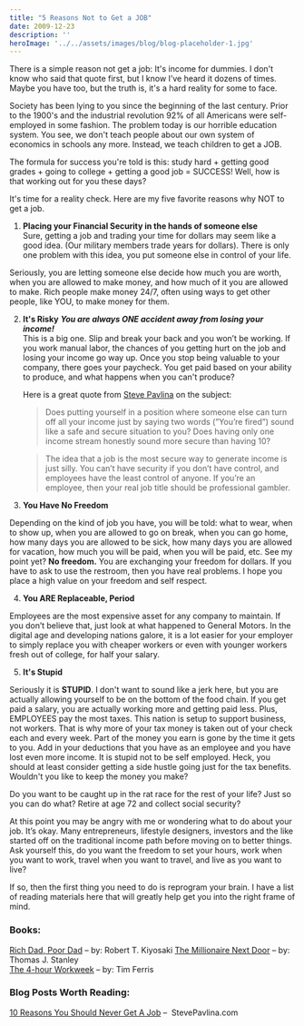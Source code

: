 ```yaml
---
title: "5 Reasons Not to Get a JOB"
date: 2009-12-23
description: ''
heroImage: '../../assets/images/blog/blog-placeholder-1.jpg'
---
```




There is a simple reason not get a job: It's income for dummies. I don't know who said that quote first, but I know I&#8217;ve heard it dozens of times. Maybe you have too, but the truth is, it's a hard reality for some to face.

Society has been lying to you since the beginning of the last century. Prior to the 1900's and the industrial revolution 92% of all Americans were self-employed in some fashion. The problem today is our horrible education system. You see, we don't teach people about our own system of economics in schools any more. Instead, we teach children to get a JOB.

The formula for success you're told is this: study hard + getting good grades + going to college + getting a good job = SUCCESS! Well, how is that working out for you these days?

It's time for a reality check. Here are my five favorite reasons why NOT to get a job.

1. **Placing your Financial Security in the hands of someone else**    
Sure, getting a job and trading your time for dollars may seem like a good idea. (Our military members trade years for dollars). There is only one problem with this idea, you put someone else in control of your life.
    
 Seriously, you are letting someone else decide how much you are worth, when you are allowed to make money, and how much of it you are allowed to make. Rich people make money 24/7, often using ways to get other people, like YOU, to make money for them.</li> 
  
2. **It's Risky** ***You are always ONE accident away from losing your income!***        
This is a big one. Slip and break your back and you won&#8217;t be working. If you work manual labor, the chances of you getting hurt on the job and losing your income go way up. Once you stop being valuable to your company, there goes your paycheck. You get paid based on your ability to produce, and what happens when you can't produce?
        
	Here is a great quote from [Steve Pavlina][1] on the subject:
        
	>Does putting yourself in a position where someone else can turn off all your income just by saying two words (”You’re fired”) sound like a safe and secure situation to you? Does having only one income stream honestly sound more secure than having 10?

	>The idea that a job is the most secure way to generate income is just silly. You can’t have security if you don’t have control, and employees have the least control of anyone. If you’re an employee, then your real job title should be professional gambler.
    
3. **You Have No Freedom**
        
 Depending on the kind of job you have, you will be told: what to wear, when to show up, when you are allowed to go on break, when you can go home, how many days you are allowed to be sick, how many days you are allowed for vacation, how much you will be paid, when you will be paid, etc. See my point yet? **No freedom.** You are exchanging your freedom for dollars. If you have to ask to use the restroom, then you have real problems. I hope you place a high value on your freedom and self respect.</li> 

4. **You ARE Replaceable, Period**
            
 Employees are the most expensive asset for any company to maintain. If you don&#8217;t believe that, just look at what happened to General Motors. In the digital age and developing nations galore, it is a lot easier for your employer to simply replace you with cheaper workers or even with younger workers fresh out of college, for half your salary.</li> 

5. **It's Stupid**
                
 Seriously it is **STUPID**. I don't want to sound like a jerk here, but you are actually allowing yourself to be on the bottom of the food chain. If you get paid a salary, you are actually working more and getting paid less. Plus, EMPLOYEES pay the most taxes. This nation is setup to support business, not workers. That is why more of your tax money is taken out of your check each and every week. Part of the money you earn is gone by the time it gets to you. Add in your deductions that you have as an employee and you have lost even more income. It is stupid not to be self employed. Heck, you should at least consider getting a side hustle going just for the tax benefits. Wouldn't you like to keep the money you make?

Do you want to be caught up in the rat race for the rest of your life? Just so you can do what? Retire at age 72 and collect social security?
                
At this point you may be angry with me or wondering what to do about your job. It&#8217;s okay. Many entrepreneurs, lifestyle designers, investors and the like started off on the traditional income path before moving on to better things. Ask yourself this, do you want the freedom to set your hours, work when you want to work, travel when you want to travel, and live as you want to live?
                
If so, then the first thing you need to do is reprogram your brain. I have a list of reading materials here that will greatly help get you into the right frame of mind.
                
### Books:
[Rich Dad, Poor Dad][2] &#8211; by: Robert T. Kiyosaki
[The Millionaire Next Door][3] &#8211; by: ﻿Thomas J. Stanley                
[The 4-hour Workweek][4] &#8211; by: Tim Ferris
             
### Blog Posts Worth Reading:  
[10 Reasons You Should Never Get A Job][5] &#8211;  StevePavlina.com




 [1]: http://www.stevepavlina.com/
 [2]: http://www.amazon.com/Rich-Dad-Poor-Money-That-Middle/dp/044656740X/ref=sr_1_1?ie=UTF8&s=books&qid=1262133960&sr=8-1 "Rich Dad, Poor Dad"
 [3]: http://www.amazon.com/Millionaire-Next-Door-Thomas-Stanley/dp/0671015206/ref=pd_sim_b_6
 [4]: http://www.amazon.com/4-Hour-Workweek-Expanded-Updated-Cutting-Edge/dp/0307465357/ref=sr_1_1?ie=UTF8&s=books&qid=1262134195&sr=1-1
 [5]: http://www.stevepavlina.com/blog/2006/07/10-reasons-you-should-never-get-a-job/